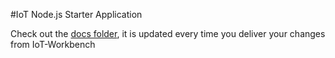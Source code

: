 #IoT Node.js Starter Application

Check out the [docs folder](docs/index.md), it is updated every time you deliver your changes from IoT-Workbench